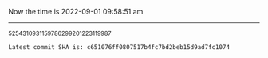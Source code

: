Now the time is 2022-09-01 09:58:51 am

---

<small>5254310931159786299201223119987</small>

```txt
Latest commit SHA is: c651076ff0807517b4fc7bd2beb15d9ad7fc1074
```
